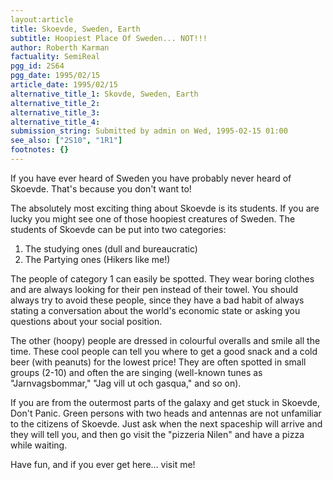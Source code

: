 ```yaml
---
layout:article
title: Skoevde, Sweden, Earth
subtitle: Hoopiest Place Of Sweden... NOT!!!
author: Roberth Karman
factuality: SemiReal
pgg_id: 2S64
pgg_date: 1995/02/15
article_date: 1995/02/15
alternative_title_1: Skovde, Sweden, Earth
alternative_title_2: 
alternative_title_3: 
alternative_title_4: 
submission_string: Submitted by admin on Wed, 1995-02-15 01:00
see_also: ["2S10", "1R1"]
footnotes: {}
---
```

<div>
<p>If you have ever heard of Sweden you have probably never heard of Skoevde. That's because you don't want to!</p>
<p>The absolutely most exciting thing about Skoevde is its students. If you are lucky you might see one of those hoopiest creatures of Sweden. The students of Skoevde can be put into two categories:</p>
<ol>
<li value="1">The studying ones (dull and bureaucratic)</li>
<li value="2">The Partying ones (Hikers like me!)</li>
</ol>
<p>The people of category 1 can easily be spotted. They wear boring clothes and are always looking for their pen instead of their towel. You should always try to avoid these people, since they have a bad habit of always stating a conversation about the world's economic state or asking you questions about your social position.</p>
<p>The other (hoopy) people are dressed in colourful overalls and smile all the time. These cool people can tell you where to get a good snack and a cold beer (with peanuts) for the lowest price! They are often spotted in small groups (2-10) and often the are singing (well-known tunes as "Jarnvagsbommar," "Jag vill ut och gasqua," and so on).</p>
<p>If you are from the outermost parts of the galaxy and get stuck in Skoevde, Don't Panic. Green persons with two heads and antennas are not unfamiliar to the citizens of Skoevde. Just ask when the next spaceship will arrive and they will tell you, and then go visit the "pizzeria Nilen" and have a pizza while waiting.</p>
<p>Have fun, and if you ever get here... visit me!</p>
</div>
